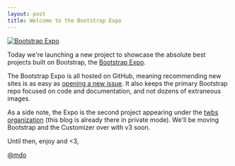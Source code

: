 ```yaml
---
layout: post
title: Welcome to the Bootstrap Expo
---
```


[![Bootstrap Expo](/img/2013/03/bootstrap-expo.jpg)](http://expo.getbootstrap.com)

Today we're launching a new project to showcase the absolute best projects built on Bootstrap, the [Bootstrap Expo](http://expo.getbootstrap.com).

The Bootstrap Expo is all hosted on GitHub, meaning recommending new sites is as easy as [opening a new issue](https://github.com/twbs/bootstrap-expo/issues/new). It also keeps the primary Bootstrap repo focused on code and documentation, and not dozens of extraneous images.

As a side note, the Expo is the second project appearing under the [twbs organization](https://github.com/twbs) (this blog is already there in private mode). We'll be moving Bootstrap and the Customizer over with v3 soon.

Until then, enjoy and <3,

[@mdo](https://twitter.com/mdo)
